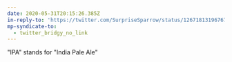 ```yaml
---
date: 2020-05-31T20:15:26.385Z
in-reply-to: 'https://twitter.com/SurpriseSparrow/status/1267181319676743682?s=19'
mp-syndicate-to:
  - twitter_bridgy_no_link
---
```


"IPA" stands for "India Pale Ale"

